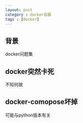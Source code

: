 ```yaml
---  
layout: post  
category : docker容器  
tags : [docker]  
---  
```

## 背景
docker问题集
<!-- more -->

## docker突然卡死
不知何故

## docker-comopose坏掉
可能与python版本有关